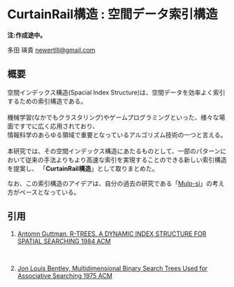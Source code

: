 # CurtainRail構造 : 空間データ索引構造

**注:作成途中。**

多田 瑛貴 <newertlll@gmail.com>

## 概要

空間インデックス構造(Spacial Index Structure)は、空間データを効率よく索引するための索引構造である。 <br>
<br>
機械学習(なかでもクラスタリング)やゲームプログラミングといった、様々な場面ですでに広く応用されており、 <br>
情報科学のあらゆる領域で重要となっているアルゴリズム技術の一つと言える。 <br>
<br>
本研究では、その空間インデックス構造にあたるものとして、一部のパターンにおいて従来の手法よりもより高速な索引を実現することのできる新しい索引構造を提案し、
「**CurtainRail構造**」として取りまとめた。

なお、この索引構造のアイデアは、自分の過去の研究である「[Mulp-si](https://github.com/TadaTeruki/mulpsi)」の考え方がベースとなっている。<br>

## 

## 引用

1. [Antomn Guttman, R-TREES. A DYNAMIC INDEX STRUCTURE FOR SPATIAL SEARCHING 1984 ACM](http://www-db.deis.unibo.it/courses/SI-LS/papers/Gut84.pdf)
<br>

2. [Jon Louis Bentley, Multidimensional Binary Search Trees Used for Associative Searching 1975 ACM](http://citeseerx.ist.psu.edu/viewdoc/download?doi=10.1.1.160.335&rep=rep1&type=pdf)
